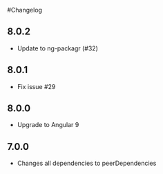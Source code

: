 #Changelog

## 8.0.2

- Update to ng-packagr (#32)

## 8.0.1

- Fix issue #29

## 8.0.0

- Upgrade to Angular 9

## 7.0.0

- Changes all dependencies to peerDependencies
